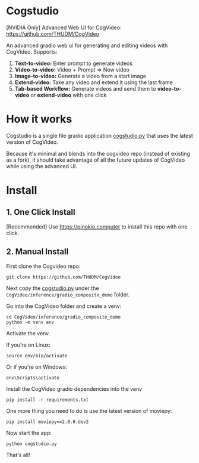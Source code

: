 # Cogstudio

[NVIDIA Only] Advanced Web UI for CogVideo: https://github.com/THUDM/CogVideo

An advanced gradio web ui for generating and editing videos with CogVideo. Supports:

1. **Text-to-video:** Enter prompt to generate videos
2. **Video-to-video:** Video + Prompt => New video
3. **Image-to-video:** Generate a video from a start image
4. **Extend-video:** Take any video and extend it using the last frame
5. **Tab-based Workflow:** Generate videos and send them to **video-to-video** or **extend-video** with one click

# How it works

Cogstudio is a single file gradio application [cogstudio.py](cogstudio.py) that uses the latest version of CogVideo.

Because it's minimal and blends into the cogvideo repo (instead of existing as a fork), it should take advantage of all the future updates of CogVideo while using the advanced UI.


# Install

## 1. One Click Install

[Recommended] Use https://pinokio.computer to install this repo with one click.


## 2. Manual Install

First clone the Cogvideo repo:

```
git clone https://github.com/THUDM/CogVideo
```

Next copy the [cogstudio.py](cogstudio.py) under the `CogVideo/inference/gradio_composite_demo` folder.

Go into the CogVideo folder and create a venv:

```
cd CogVideo/inference/gradio_composite_demo
python -m venv env
```

Activate the venv.

If you're on Linux:

```
source env/bin/activate
```

Or if you're on Windows:

```
env\Scripts\activate
```

Install the CogVideo gradio dependencies into the venv

```
pip install -r requirements.txt
```

One more thing you need to do is use the latest version of moviepy:

```
pip install moviepy==2.0.0.dev2
```

Now start the app:

```
python cogstudio.py
```

That's all!
